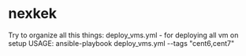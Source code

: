 # nexkek
Try to organize all this things:
deploy_vms.yml - for deploying all vm on setup
USAGE: ansible-playbook deploy_vms.yml --tags "cent6,cent7"

